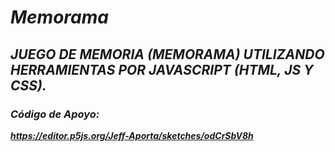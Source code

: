 # **_Memorama_**

## **_JUEGO DE MEMORIA (MEMORAMA) UTILIZANDO HERRAMIENTAS POR JAVASCRIPT (HTML, JS Y CSS)._**

### **_Código de Apoyo:_**

**_https://editor.p5js.org/Jeff-Aporta/sketches/odCrSbV8h_**
